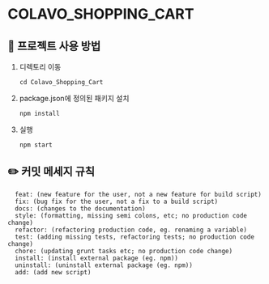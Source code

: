 
# COLAVO_SHOPPING_CART


## 📖 프로젝트 사용 방법

1. 디렉토리 이동
    ```
    cd Colavo_Shopping_Cart
    ```

2. package.json에 정의된 패키지 설치
    ```
    npm install
    ```

3. 실행
    ```
    npm start
    ```

## ✏️ 커밋 메세지 규칙
```
  feat: (new feature for the user, not a new feature for build script)
  fix: (bug fix for the user, not a fix to a build script)
  docs: (changes to the documentation)
  style: (formatting, missing semi colons, etc; no production code change)
  refactor: (refactoring production code, eg. renaming a variable)
  test: (adding missing tests, refactoring tests; no production code change)
  chore: (updating grunt tasks etc; no production code change)
  install: (install external package (eg. npm))
  uninstall: (uninstall external package (eg. npm))
  add: (add new script)
```
